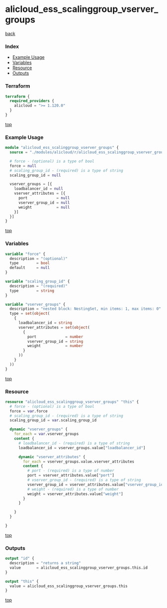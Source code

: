 # alicloud_ess_scalinggroup_vserver_groups

[back](../alicloud.md)

### Index

- [Example Usage](#example-usage)
- [Variables](#variables)
- [Resource](#resource)
- [Outputs](#outputs)

### Terraform

```terraform
terraform {
  required_providers {
    alicloud = ">= 1.120.0"
  }
}
```

[top](#index)

### Example Usage

```terraform
module "alicloud_ess_scalinggroup_vserver_groups" {
  source = "./modules/alicloud/r/alicloud_ess_scalinggroup_vserver_groups"

  # force - (optional) is a type of bool
  force = null
  # scaling_group_id - (required) is a type of string
  scaling_group_id = null

  vserver_groups = [{
    loadbalancer_id = null
    vserver_attributes = [{
      port             = null
      vserver_group_id = null
      weight           = null
    }]
  }]
}
```

[top](#index)

### Variables

```terraform
variable "force" {
  description = "(optional)"
  type        = bool
  default     = null
}

variable "scaling_group_id" {
  description = "(required)"
  type        = string
}

variable "vserver_groups" {
  description = "nested block: NestingSet, min items: 1, max items: 0"
  type = set(object(
    {
      loadbalancer_id = string
      vserver_attributes = set(object(
        {
          port             = number
          vserver_group_id = string
          weight           = number
        }
      ))
    }
  ))
}
```

[top](#index)

### Resource

```terraform
resource "alicloud_ess_scalinggroup_vserver_groups" "this" {
  # force - (optional) is a type of bool
  force = var.force
  # scaling_group_id - (required) is a type of string
  scaling_group_id = var.scaling_group_id

  dynamic "vserver_groups" {
    for_each = var.vserver_groups
    content {
      # loadbalancer_id - (required) is a type of string
      loadbalancer_id = vserver_groups.value["loadbalancer_id"]

      dynamic "vserver_attributes" {
        for_each = vserver_groups.value.vserver_attributes
        content {
          # port - (required) is a type of number
          port = vserver_attributes.value["port"]
          # vserver_group_id - (required) is a type of string
          vserver_group_id = vserver_attributes.value["vserver_group_id"]
          # weight - (required) is a type of number
          weight = vserver_attributes.value["weight"]
        }
      }

    }
  }

}
```

[top](#index)

### Outputs

```terraform
output "id" {
  description = "returns a string"
  value       = alicloud_ess_scalinggroup_vserver_groups.this.id
}

output "this" {
  value = alicloud_ess_scalinggroup_vserver_groups.this
}
```

[top](#index)